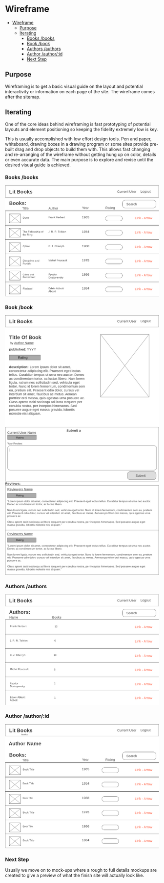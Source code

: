 # Wireframe

<!-- TOC -->

- [Wireframe](#wireframe)
  - [Purpose](#purpose)
  - [Iterating](#iterating)
    - [Books /books](#books-books)
    - [Book /book](#book-book)
    - [Authors /authors](#authors-authors)
    - [Author /author/:id](#author-authorid)
    - [Next Step](#next-step)

<!-- /TOC -->

## Purpose

Wireframing is to get a basic visual guide on the layout and potential interactivity or information on each page of the site. The wireframe comes after the sitemap. 

## Iterating

One of the core ideas behind wireframing is fast prototyping of potential layouts and element positioning so keeping the fidelity extremely low is key. 

This is usually accomplished with low effort design tools. Pen and paper, whiteboard, drawing boxes in a drawing program or some sites provide pre-built drag and drop objects to build them with. This allows fast changing and re-arranging of the wireframe without getting hung up on color, details or even accurate data. The main purpose is to explore and revise until the desired visual guide is achieved. 

### Books /books
![Books](wireframe/2-Books.png?raw=true "Books /books")

### Book /book
![Book /book/:id](wireframe/3-Book.png?raw=true "Book /book/:id")


### Authors /authors
![Authors /authors](wireframe/4-Authors.png?raw=true "Authors /authors")

### Author /author/:id
![Author /author/:id](wireframe/5-Author.png?raw=true "Author /author/:id")

### Next Step

Usually we move on to mock-ups where a rough to full details mockups are created to give a preview of what the finish site will actually look like.
